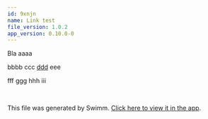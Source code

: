 ```yaml
---
id: 9xnjn
name: Link test
file_version: 1.0.2
app_version: 0.10.0-0
---
```


Bla aaaa

bbbb ccc [ddd](http://localhost:5000/workspaces/4wRPMEENPa9IgldGS6be/repos/ls4DA2fLasmQuEbT4ipw/branch/this-is-text-swimm-doc-2mnnu/docs/ltl9l) eee

fff ggg hhh iii

<br/>

This file was generated by Swimm. [Click here to view it in the app](http://localhost:5000/repos/ls4DA2fLasmQuEbT4ipw/docs/9xnjn).